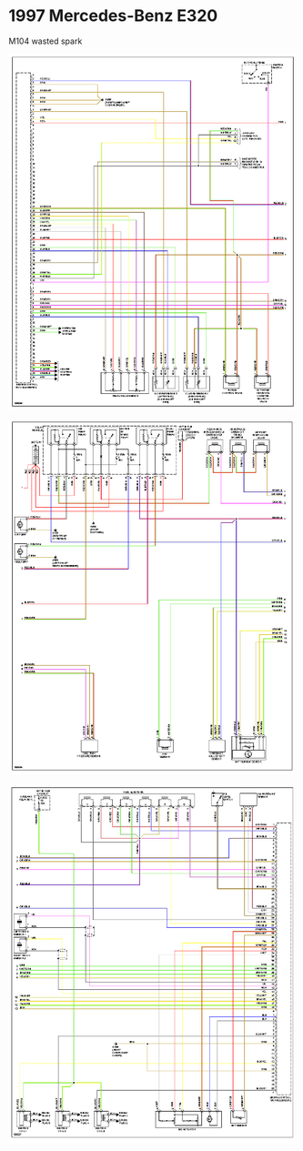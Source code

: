 # 1997 Mercedes-Benz E320

M104 wasted spark

![x](OEM-Docs/Mercedes/1997-e320-1.png)

![x](OEM-Docs/Mercedes/1997-e320-2.png)

![x](OEM-Docs/Mercedes/1997-e320-3.png)
